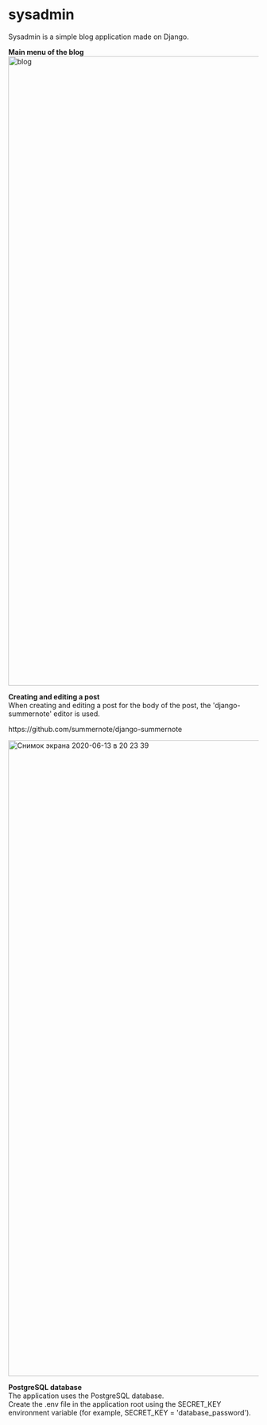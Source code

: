 # sysadmin
Sysadmin is а simple blog application made on Django.<br>

**Main menu of the blog**
<img width="1267" alt="blog" src="https://user-images.githubusercontent.com/44861438/84574938-90012700-adb2-11ea-9e05-e540e0e0ff69.png">

**Creating and editing a post**<br>
When creating and editing a post for the body of the post, the 'django-summernote' editor is used.
<p>https://github.com/summernote/django-summernote</p>
<img width="1280" alt="Снимок экрана 2020-06-13 в 20 23 39" src="https://user-images.githubusercontent.com/44861438/84575145-defb8c00-adb3-11ea-962c-3b0280a6f8e2.png">

**PostgreSQL database**<br>
The application uses the PostgreSQL database.<br>
Create the .env file in the application root using the SECRET_KEY environment variable (for example, SECRET_KEY = 'database_password').

